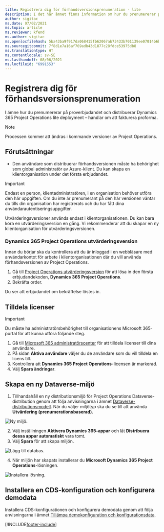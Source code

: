 ```yaml
---
title: Registrera dig för förhandsversionsprenumeration - lite
description: I det här ämnet finns information om hur du prenumererar på och distribuerar Project Operations enkel distribution – avtal till proforma-fakturering.
author: sigitac
ms.date: 07/02/2021
ms.topic: article
ms.reviewer: kfend
ms.author: sigitac
ms.openlocfilehash: 5ba43ba9f917da068415fb62067ab73433b701139ee07014b6bd8c02612008ce
ms.sourcegitcommit: 7f8d1e7a16af769adb43d1877c28fdce53975db8
ms.translationtype: HT
ms.contentlocale: sv-SE
ms.lasthandoff: 08/06/2021
ms.locfileid: "6991553"
---
```

# <a name="sign-up-for-a-preview-subscription---lite"></a>Registrera dig för förhandsversionsprenumeration 

I ämne hur du prenumererar på proverbjudandet och distribuerar Dynamics 365 Project Operations lite deployment – handlar om att fakturera proforma.

> [!NOTE]
> Processen kommer att ändras i kommande versioner av Project Operations.

## <a name="prerequisites"></a>Förutsättningar
- Den användare som distribuerar förhandsversionen måste ha behörighet som global administratör av Azure-klient. Du kan skapa en klientorganisation under det första erbjudandet.

> [!IMPORTANT]
> Endast en person, klientadministratören, i en organisation behöver utföra den här uppgiften. Om du inte är prenumerant på den här versionen väntar du tills din organisation har registrerats och du har fått dina användarautentiseringsuppgifter.
> 
> Utvärderingsversioner används endast i klientorganisationen. Du kan bara köra en utvärderingsversion en gång. Vi rekommenderar att du skapar en ny klientorganisation för utvärderingsversionen.

### <a name="dynamics-365-project-operations-trial"></a>Dynamics 365 Project Operations utvärderingsversion 

Innan du börjar ska du kontrollera att du är inloggad i en webbläsare med användarkontot för arbete i klientorganisationen där du vill använda förhandsversionen av Project Operations.

1. Gå till [Project Operations utvärderingsversion](https://aka.ms/try-po) för att lösa in den första erbjudandekoden, **Dynamics 365 Project Operations**.
2. Bekräfta order.

  Du ser att erbjudandet om bekräftelse löstes in.

## <a name="assign-licenses"></a>Tilldela licenser

> [!IMPORTANT]
> Du måste ha administratörsbehörighet till organisationens Microsoft 365-portal för att kunna utföra följande steg.


1. Gå till [Microsoft 365 administratörscenter](https://portal.office.com/) för att tilldela licenser till dina användare.
2. På sidan **Aktiva användare** väljer du de användare som du vill tilldela en licens till.
3. Kontrollera att **Dynamics 365 Project Operations**-licensen är markerad. 
4. Välj **Spara ändringar**.

## <a name="create-a-new-dataverse-environment"></a>Skapa en ny Dataverse-miljö

1. Tillhandahåll en ny distributionsmiljö för Project Operations Dataverse-distribution genom att följa anvisningarna i ämnet [Dataverse-distributionsmodell](lite-deployment.md). När du väljer miljötyp ska du se till att använda **Utvärdering (prenumerationsbaserad)**.

  ![Ny miljö.](./media/19CreateEnvironment.png)

2. Välj inställningen **Aktivera Dynamics 365-appar** och låt **Distribuera dessa appar automatiskt** vara tomt.  
3. Välj **Spara** för att skapa miljön.

  ![Lägg till databas.](./media/20CreateEnvironment1.png)

4. När miljön har skapats installerar du **Microsoft Dynamics 365 Project Operations**-lösningen. 

![Installera lösning.](./media/21InstallSolution.png)

## <a name="install-a-cds-configuration-and-setup-demo-data"></a>Installera en CDS-konfiguration och konfigurera demodata

Installera CDS-konfigurationen och konfigurera demodata genom att följa anvisningarna i ämnet [Tillämpa demokonfiguration och konfigurationsdata](lite-apply-demo-setup-config-data.md).


[!INCLUDE[footer-include](../includes/footer-banner.md)]
